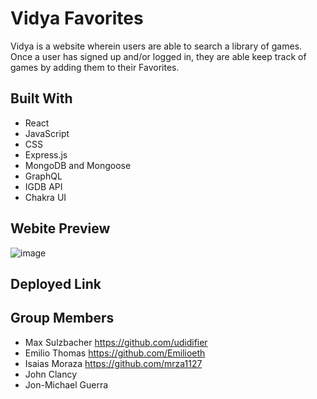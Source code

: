 # Vidya Favorites

Vidya is a website wherein users are able to search a library of games. Once a user has signed up and/or logged in, they are able keep track of games by adding them to their Favorites.

## Built With

- React
- JavaScript
- CSS
- Express.js
- MongoDB and Mongoose
- GraphQL
- IGDB API
- Chakra UI

## Webite Preview
 ![image](https://user-images.githubusercontent.com/104476799/195540968-0ef5cf1d-83ff-43cd-8eee-5d5352cc94c8.png)


## Deployed Link
<!--  Insert Heroku/AWS link here  !-->

## Group Members
- Max Sulzbacher https://github.com/udidifier
- Emilio Thomas https://github.com/Emilioeth
- Isaias Moraza https://github.com/mrza1127
- John Clancy <!--need github link !-->
- Jon-Michael Guerra <!-- need github link !-->
